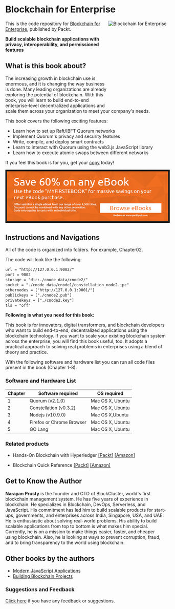 # Blockchain for Enterprise

<a href="https://www.packtpub.com/big-data-and-business-intelligence/blockchain-enterprise?utm_source=github&utm_medium=repository&utm_campaign=9781788479745"><img src="https://www.packtpub.com/sites/default/files/B08593_MockupCover.png" alt=" Blockchain for Enterprise" height="256px" align="right"></a>

This is the code repository for [ Blockchain for Enterprise](https://www.packtpub.com/big-data-and-business-intelligence/blockchain-enterprise?utm_source=github&utm_medium=repository&utm_campaign=9781788479745), published by Packt.

**Build scalable blockchain applications with privacy, interoperability, and permissioned features**

## What is this book about?
The increasing growth in blockchain use is enormous, and it is changing the way business is done. Many leading organizations are already exploring the potential of blockchain. With this book, you will learn to build end-to-end enterprise-level decentralized applications and scale them across your organization to meet your company's needs. 

This book covers the following exciting features:
* Learn how to set up Raft/IBFT Quorum networks
* Implement Quorum's privacy and security features
* Write, compile, and deploy smart contracts
* Learn to interact with Quorum using the web3.js JavaScript library
* Learn how to execute atomic swaps between different networks

If you feel this book is for you, get your [copy](https://www.amazon.com/dp/1788479742) today!

<a href="https://www.packtpub.com/?utm_source=github&utm_medium=banner&utm_campaign=GitHubBanner"><img src="https://raw.githubusercontent.com/PacktPublishing/GitHub/master/GitHub.png" 
alt="https://www.packtpub.com/" border="5" /></a>


## Instructions and Navigations
All of the code is organized into folders. For example, Chapter02.

The code will look like the following:
```
url = "http://127.0.0.1:9002/"
port = 9002
storage = "dir:./cnode_data/cnode2/"
socket = "./cnode_data/cnode1/constellation_node2.ipc"
othernodes = ["http://127.0.0.1:9001/"]
publickeys = ["./cnode2.pub"]
privatekeys = ["./cnode2.key"]
tls = "off"
```

**Following is what you need for this book:**

This book is for innovators, digital transformers, and blockchain developers who want to build end-to-end, decentralized applications using the blockchain technology. If you want to scale your existing blockchain system across the enterprise, you will find this book useful, too. It adopts a practical approach to solving real problems in enterprises using a blend of theory and practice.

With the following software and hardware list you can run all code files present in the book (Chapter 1-8).

### Software and Hardware List

| Chapter  | Software required                   | OS required      |
| -------- | ------------------------------------| -----------------|
| 1        | Quorum (v2.1.0)                     | Mac OS X, Ubuntu |
| 2        | Constellation (v0.3.2)              | Mac OS X, Ubuntu |
| 3        | Nodejs (v10.9.0)                    | Mac OS X,Ubuntu  |
| 4        | Firefox or Chrome Browser           | Mac OS X, Ubuntu |
| 5        | GO Lang                             | Mac OS X, Ubuntu |





### Related products <Other books you may enjoy>
* Hands-On Blockchain with Hyperledger [[Packt]](https://www.packtpub.com/big-data-and-business-intelligence/hands-blockchain-hyperledger?utm_source=github&utm_medium=repository&utm_campaign=9781788994521) [[Amazon]](https://www.amazon.com/dp/1788994523)

* Blockchain Quick Reference [[Packt]](https://www.packtpub.com/big-data-and-business-intelligence/blockchain-quick-reference?utm_source=github&utm_medium=repository&utm_campaign=9781788995788) [[Amazon]](https://www.amazon.com/dp/1788995783)

## Get to Know the Author
**Narayan Prusty** is the founder and CTO of BlockCluster, world's first blockchain management system. He has five years of experience in blockchain. He specializes in Blockchain, DevOps, Serverless, and JavaScript. His commitment has led him to build scalable products for start-ups, governments, and enterprises across India, Singapore, USA, and UAE. He is enthusiastic about solving real-world problems. His ability to build scalable applications from top to bottom is what makes him special. Currently, he is on a mission to make things easier, faster, and cheaper using blockchain. Also, he is looking at ways to prevent corruption, fraud, and to bring transparency to the world using blockchain.



## Other books by the authors
* [Modern JavaScript Applications](https://www.packtpub.com/web-development/modern-javascript-applications?utm_source=github&utm_medium=repository&utm_campaign=9781785881442)
* [Building Blockchain Projects](https://www.packtpub.com/big-data-and-business-intelligence/building-blockchain-projects?utm_source=github&utm_medium=repository&utm_campaign=9781787122147)

### Suggestions and Feedback
[Click here](https://docs.google.com/forms/d/e/1FAIpQLSdy7dATC6QmEL81FIUuymZ0Wy9vH1jHkvpY57OiMeKGqib_Ow/viewform) if you have any feedback or suggestions.
